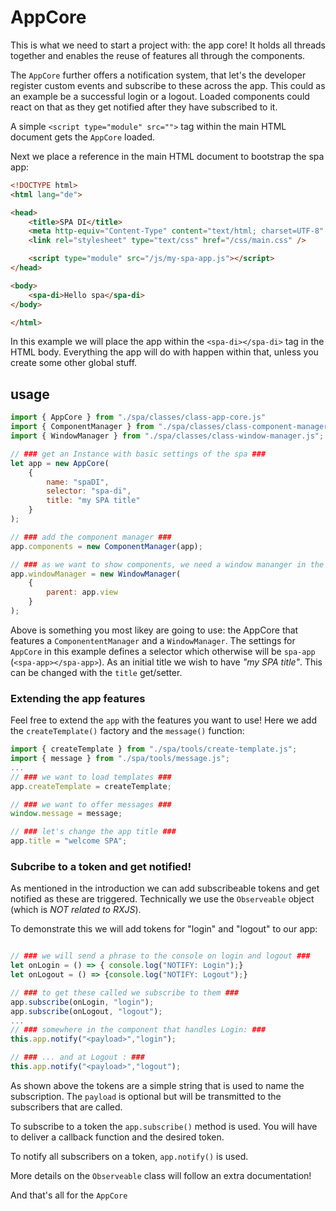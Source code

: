 # AppCore
This is what we need to start a project with: the app core! It holds all threads together and enables the reuse of features all through the components. 

The `AppCore` further offers a notification system, that let's the developer register custom events and subscribe to these across the app. This could as an example be a successful login or a logout. Loaded components could react on that as they get notified after they have subscribed to it. 

A simple `<script type="module" src="">` tag within the main HTML document gets the `AppCore` loaded. 

Next we place a reference in the main HTML document to bootstrap the spa app:
```html
<!DOCTYPE html>
<html lang="de">

<head>
    <title>SPA DI</title>
    <meta http-equiv="Content-Type" content="text/html; charset=UTF-8" />
    <link rel="stylesheet" type="text/css" href="/css/main.css" />

    <script type="module" src="/js/my-spa-app.js"></script>
</head>

<body>
    <spa-di>Hello spa</spa-di>
</body>

</html>
```
In this example we will place the app within the `<spa-di></spa-di>` tag in the HTML body. Everything the app will do with happen within that, unless you create some other global stuff.


## usage
```javascript
import { AppCore } from "./spa/classes/class-app-core.js"
import { ComponentManager } from "./spa/classes/class-component-manager.js";
import { WindowManager } from "./spa/classes/class-window-manager.js";

// ### get an Instance with basic settings of the spa ###
let app = new AppCore(
    {
        name: "spaDI",
        selector: "spa-di",
        title: "my SPA title"
    }
);

// ### add the component manager ###
app.components = new ComponentManager(app);

// ### as we want to show components, we need a window mananger in the app.view ###
app.windowManager = new WindowManager(
    {
        parent: app.view
    }
);

```
Above is something you most likey are going to use: the AppCore that features a `ComponententManager` and a `WindowManager`. The settings for `AppCore` in this example defines a selector which otherwise will be `spa-app` (`<spa-app></spa-app>`). As an initial title we wish to have *"my SPA title"*. This can be changed with the `title` get/setter.

### Extending the app features
Feel free to extend the `app` with the features you want to use!
Here we add the `createTemplate()` factory and the `message()` function:
```javascript
import { createTemplate } from "./spa/tools/create-template.js";
import { message } from "./spa/tools/message.js";
...
// ### we want to load templates ###
app.createTemplate = createTemplate;

// ### we want to offer messages ###
window.message = message;

// ### let's change the app title ###
app.title = "welcome SPA";
```

### Subcribe to a token and get notified!
As mentioned in the introduction we can add subscribeable tokens and get notified as these are triggered. Technically we use the `Observeable` object (which is *NOT related to RXJS*).

To demonstrate this we will add tokens for "login" and "logout" to our app:
```javascript

// ### we will send a phrase to the console on login and logout ###
let onLogin = () => { console.log("NOTIFY: Login");}
let onLogout = () => {console.log("NOTIFY: Logout");}

// ### to get these called we subscribe to them ###
app.subscribe(onLogin, "login");
app.subscribe(onLogout, "logout");
...
// ### somewhere in the component that handles Login: ###
this.app.notify("<payload>","login");

// ### ... and at Logout : ###
this.app.notify("<payload>","logout");
```
As shown above the tokens are a simple string that is used to name the subscription. The `payload` is optional but will be transmitted to the subscribers that are called. 

To subscribe to a token the `app.subscribe()` method is used. You will have to deliver a callback function and the desired token.

To notify all subscribers on a token, `app.notify()` is used.

More details on the `Observeable` class will follow an extra documentation!


And that's all for the `AppCore`
